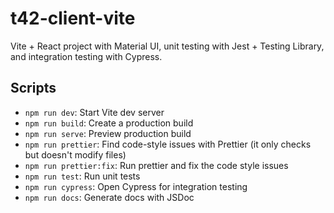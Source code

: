 # t42-client-vite
Vite + React project with Material UI, unit testing with Jest + Testing Library, and integration testing with Cypress.

## Scripts
* `npm run dev`: Start Vite dev server
* `npm run build`: Create a production build
* `npm run serve`: Preview production build
* `npm run prettier`: Find code-style issues with Prettier (it only checks but doesn't modify files)
* `npm run prettier:fix`: Run prettier and fix the code style issues
* `npm run test`: Run unit tests
* `npm run cypress`: Open Cypress for integration testing
* `npm run docs`: Generate docs with JSDoc
